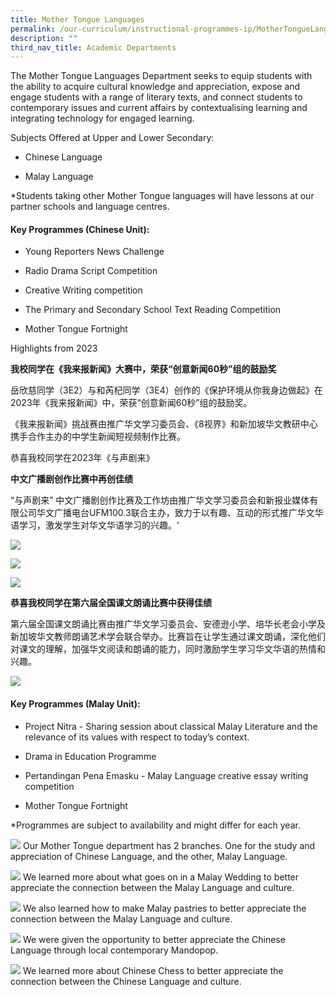 ```yaml
---
title: Mother Tongue Languages
permalink: /our-curriculum/instructional-programmes-ip/MotherTongueLanguages/
description: ""
third_nav_title: Academic Departments
---
```

The Mother Tongue Languages Department seeks to equip students with the ability to acquire cultural knowledge and appreciation, expose and engage students with a range of literary texts, and connect students to contemporary issues and current affairs by contextualising learning and integrating technology for engaged learning.

Subjects Offered at Upper and Lower Secondary:

*   Chinese Language
    
*   Malay Language
    

\*Students taking other Mother Tongue languages will have lessons at our partner schools and language centres. 

#### Key Programmes (Chinese Unit):

*   Young Reporters News Challenge 
    
*   Radio Drama Script Competition 
    
*   Creative Writing competition 
    
*   The Primary and Secondary School Text Reading Competition 
    
*   Mother Tongue Fortnight 

Highlights from 2023

**我校同学在《我来报新闻》大赛中，荣获“创意新闻60秒”组的鼓励奖**

岳欣慈同学（3E2）与和芮杞同学（3E4）创作的《保护环境从你我身边做起》在2023年《我来报新闻》中，荣获“创意新闻60秒”组的鼓励奖。

《我来报新闻》挑战赛由推广华文学习委员会、《8视界》和新加坡华文教研中心携手合作主办的中学生新闻短视频制作比赛。

恭喜我校同学在2023年《与声剧来》


**中文广播剧创作比赛中再创佳绩**

“与声剧来” 中文广播剧创作比赛及工作坊由推广华文学习委员会和新报业媒体有限公司华文广播电台UFM100.3联合主办，致力于以有趣、互动的形式推广华文华语学习，激发学生对华文华语学习的兴趣。'

![](/images/IP%20Departments/Mother%20Tongue/capture%201.PNG)

![](/images/IP%20Departments/Mother%20Tongue/capture%202.PNG)

![](/images/IP%20Departments/Mother%20Tongue/capture%203.PNG)



**恭喜我校同学在第六届全国课文朗诵比赛中获得佳绩**

第六届全国课文朗诵比赛由推广华文学习委员会、安德逊小学、培华长老会小学及新加坡华文教师朗诵艺术学会联合举办。比赛旨在让学生通过课文朗诵，深化他们对课文的理解，加强华文阅读和朗诵的能力，同时激励学生学习华文华语的热情和兴趣。

![](/images/IP%20Departments/Mother%20Tongue/capture%204.PNG)


    

#### Key Programmes (Malay Unit):

*   Project Nitra - Sharing session about classical Malay Literature and the relevance of its values with respect to today’s context. 
    
*   Drama in Education Programme 
    
*   Pertandingan Pena Emasku - Malay Language creative essay writing competition
    
*   Mother Tongue Fortnight 
    

\*Programmes are subject to availability and might differ for each year.

![](/images/IP%20Departments/Mother%20Tongue/Capture.png)
Our Mother Tongue department has 2 branches. One for the study and appreciation of Chinese Language, and the other, Malay Language.

![](/images/IP%20Departments/Mother%20Tongue/S1_all.jpeg)
We learned more about what goes on in a Malay Wedding to better appreciate the connection between the Malay Language and culture.

![](/images/IP%20Departments/Mother%20Tongue/S3_Dadar2.jpg)
We also learned how to make Malay pastries to better appreciate the connection between the Malay Language and culture.

![](/images/IP%20Departments/Mother%20Tongue/SEC%203%20Cultural%20activitives_xin%20yao%20Concert%205.jpeg)
We were given the opportunity to better appreciate the Chinese Language through local contemporary Mandopop.

![](/images/IP%20Departments/Mother%20Tongue/SEC%203%20Cultural%20activitives_Chinese%20Chess%205.jpeg)
We learned more about Chinese Chess to better appreciate the connection between the Chinese Language and culture.